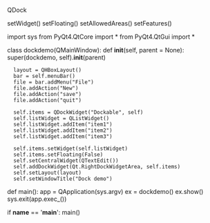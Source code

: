 QDock

setWidget()
setFloating()
setAllowedAreas()
setFeatures()


import sys
from PyQt4.QtCore import *
from PyQt4.QtGui import *

class dockdemo(QMainWindow):
   def __init__(self, parent = None):
      super(dockdemo, self).__init__(parent)
		
      layout = QHBoxLayout()
      bar = self.menuBar()
      file = bar.addMenu("File")
      file.addAction("New")
      file.addAction("save")
      file.addAction("quit")
		
      self.items = QDockWidget("Dockable", self)
      self.listWidget = QListWidget()
      self.listWidget.addItem("item1")
      self.listWidget.addItem("item2")
      self.listWidget.addItem("item3")
		
      self.items.setWidget(self.listWidget)
      self.items.setFloating(False)
      self.setCentralWidget(QTextEdit())
      self.addDockWidget(Qt.RightDockWidgetArea, self.items)
      self.setLayout(layout)
      self.setWindowTitle("Dock demo")
		
def main():
   app = QApplication(sys.argv)
   ex = dockdemo()
   ex.show()
   sys.exit(app.exec_())
	
if __name__ == '__main__':
   main()
